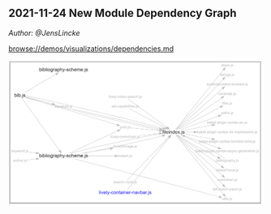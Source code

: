 ## 2021-11-24 New Module Dependency Graph
*Author: @JensLincke*


<browse://demos/visualizations/dependencies.md>

![](dependecncy-graph.png)
